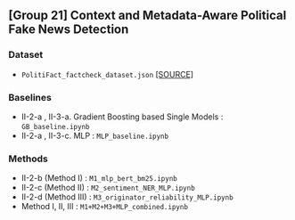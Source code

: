 ## [Group 21] Context and Metadata-Aware Political Fake News Detection

### Dataset
- `PolitiFact_factcheck_dataset.json` [[SOURCE]](https://www.kaggle.com/datasets/rmisra/politifact-fact-check-dataset)

### Baselines
- II-2-a , II-3-a. Gradient Boosting based Single Models : `GB_baseline.ipynb`
- II-2-a , II-3-c. MLP : `MLP_baseline.ipynb`

### Methods
- II-2-b (Method I) : `M1_mlp_bert_bm25.ipynb`
- II-2-c (Method II) : `M2_sentiment_NER_MLP.ipynb`
- II-2-d (Method III) : `M3_originator_reliability_MLP.ipynb`
- Method I, II, III : `M1+M2+M3+MLP_combined.ipynb`
